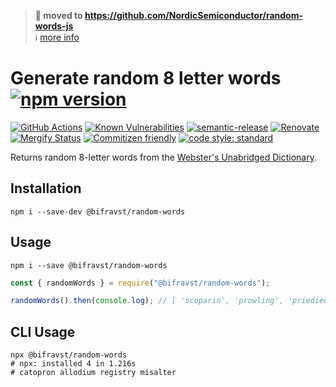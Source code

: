 > **:truck: moved to https://github.com/NordicSemiconductor/random-words-js**  
> :information_source: [more info](https://github.com/bifravst/bifravst/issues/56)

# Generate random 8 letter words [![npm version](https://img.shields.io/npm/v/@bifravst/random-words.svg)](https://www.npmjs.com/package/@bifravst/random-words)

[![GitHub Actions](https://github.com/bifravst/random-words/workflows/Test%20and%20Release/badge.svg)](https://github.com/bifravst/random-words/actions)
[![Known Vulnerabilities](https://snyk.io/test/github/bifravst/random-words/badge.svg)](https://snyk.io/test/github/bifravst/random-words)
[![semantic-release](https://img.shields.io/badge/%20%20%F0%9F%93%A6%F0%9F%9A%80-semantic--release-e10079.svg)](https://github.com/semantic-release/semantic-release)
[![Renovate](https://img.shields.io/badge/renovate-enabled-brightgreen.svg)](https://renovatebot.com)
[![Mergify Status](https://img.shields.io/endpoint.svg?url=https://dashboard.mergify.io/badges/bifravst/random-words&style=flat)](https://mergify.io)
[![Commitizen friendly](https://img.shields.io/badge/commitizen-friendly-brightgreen.svg)](http://commitizen.github.io/cz-cli/)
[![code style: standard](https://img.shields.io/badge/code_style-standard-brightgreen.svg)](https://github.com/standard/standard)

Returns random 8-letter words from the [Webster's Unabridged Dictionary](http://www.gutenberg.org/ebooks/29765).

## Installation

    npm i --save-dev @bifravst/random-words

## Usage

    npm i --save @bifravst/random-words

```javascript
const { randomWords } = require("@bifravst/random-words");

randomWords().then(console.log); // [ 'scoparin', 'prowling', 'priedieu', 'gantline' ]
```

## CLI Usage

    npx @bifravst/random-words
    # npx: installed 4 in 1.216s
    # catopron allodium registry misalter
